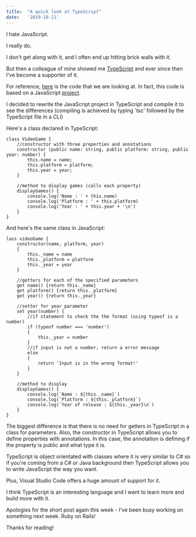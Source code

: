 ```yaml
---
title:  "A quick look at TypeScript"
date:   '2019-10-21'
---
```

I hate JavaScript.

I really do.

I don't get along with it, and I often end up hitting brick walls with it.

But then a colleague of mine showed me [TypeScript](https://www.typescriptlang.org/index.html) and ever since then I've become a supporter of it.

For reference, [here](https://gitlab.com/JoshBl_/typescript-practice/tree/master/Class) is the code that we are looking at. In fact, this code is based on a JavaScript [project](https://gitlab.com/JoshBl_/videogame-list-javascript).

I decided to rewrite the JavaScript project in TypeScript and compile it to see the differences (compiling is achieved by typing 'tsc' followed by the TypeScript file in a CLI)

Here's a class declared in TypeScript:

```
class VideoGame {
    //constructor with three properties and annotations
    constructor (public name: string, public platform: string, public year: number) {
        this.name = name;
        this.platform = platform;
        this.year = year;
    }

    //method to display games (calls each property)
    displayGames() {
        console.log('Name : ' + this.name)
        console.log('Platform : ' + this.platform)
        console.log('Year : ' + this.year + '\n')
    }
}
```

And here's the same class in JavaScript:

```
lass videoGame {
    constructor(name, platform, year)
    {
        this._name = name
        this._platform = platform
        this._year = year
    }

    //getters for each of the specified parameters
    get name() {return this._name}
    get platform() {return this._platform}
    get year() {return this._year}

    //setter for year parameter
    set year(number) {
        //if statement to check the the format (using typeof is a number)
        if (typeof number === 'number')
        {
            this._year = number
        }
        //if input is not a number, return a error message
        else
        {
            return 'Input is in the wrong format!'
        }
    }

    //method to display
    displayGames() {
        console.log(`Name : ${this._name}`)
        console.log(`Platform : ${this._platform}`)
        console.log(`Year of release : ${this._year}\n`)
    }
}
```

The biggest difference is that there is no need for getters in TypeScript in a class for parameters. Also, the constructor in TypeScript allows you to define properties with annotations. In this case, the annotation is defining if the property is public and what type it is.

TypeScript is object orientated with classes where it is very similar to C# so if you're coming from a C# or Java background then TypeScript allows you to write JavaScript the way you want.

Plus, Visual Studio Code offers a huge amount of support for it.

I think TypeScript is an interesting language and I want to learn more and build more with it.

Apologies for the short post again this week - I've been busy working on something next week. Ruby on Rails!

Thanks for reading!